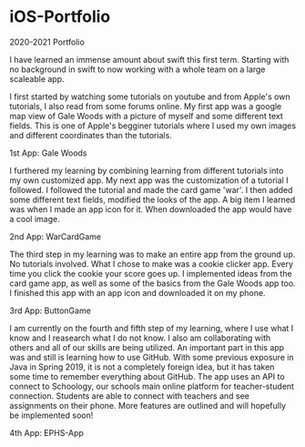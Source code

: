 # iOS-Portfolio

2020-2021 Portfolio

I have learned an immense amount about swift this first term. Starting with no background in swift to now working with a whole team on a large scaleable app. 

I first started by watching some tutorials on youtube and from Apple's own tutorials, I also read from some forums online. My first app was a google map view of Gale Woods with a picture of myself and some different text fields. This is one of Apple's begginer tutorials where I used my own images and different coordinates than the tutorials.

1st App: Gale Woods

I furthered my learning by combining learning from different tutorials into my own customized app. My next app was the customization of a tutorial I followed. I followed the tutorial and made the card game 'war'. I then added some different text fields, modified the looks of the app. A big item I learned was when I made an app icon for it. When downloaded the app would have a cool image.

2nd App: WarCardGame

The third step in my learning was to make an entire app from the ground up. No tutorials involved. What I chose to make was a cookie clicker app. Every time you click the cookie your score goes up. I implemented ideas from the card game app, as well as some of the basics from the Gale Woods app too. I finished this app with an app icon and downloaded it on my phone.

3rd App: ButtonGame

I am currently on the fourth and fifth step of my learning, where I use what I know and I reasearch what I do not know. I also am collaborating with others and all of our skills are being utilized. An important part in this app was and still is learning how to use GitHub. With some previous exposure in Java in Spring 2019, it is not a completely foreign idea, but it has taken some time to remember everything about GitHub. The app uses an API to connect to Schoology, our schools main online platform for teacher-student connection. Students are able to connect with teachers and see assignments on their phone. More features are outlined and will hopefully be implemented soon!

4th App: EPHS-App
